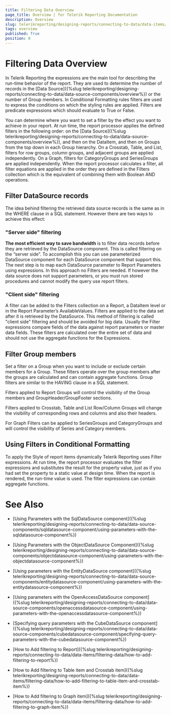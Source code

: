 ```yaml
---
title: Filtering Data Overview
page_title: Overview | for Telerik Reporting Documentation
description: Overview
slug: telerikreporting/designing-reports/connecting-to-data/data-items/filtering-data/overview
tags: overview
published: True
position: 0
---
```


# Filtering Data Overview



In Telerik Reporting the expressions are the main tool for describing the run-time behavior of the report. They are used to
        determine the number of records in the [Data Source]({%slug telerikreporting/designing-reports/connecting-to-data/data-source-components/overview%}) or the number
        of Group members. In Conditional Formatting rules filters are
        used to express the conditions on which the styling rules are applied. Filters are predicate expressions which should evaluate
        to True or False.
      

You can determine where you want to set a filter by the effect you want to achieve in your report. At run time, the report processor
        applies the defined filters in the following order: on the [Data Source]({%slug telerikreporting/designing-reports/connecting-to-data/data-source-components/overview%}),
        and then on the DataItem, and then on Groups from the top
        down in each Group hierarchy. On a Crosstab, Table, and List, filters for row groups, column groups, and adjacent groups
        are applied independently. On a Graph, filters for CategoryGroups and SeriesGroups are applied independently. When the report
        processor calculates a filter, all filter equations are applied in the order they are defined in the Filters collection which
        is the equivalent of combining them with Boolean AND operations.
      

## Filter DataSource records

The idea behind filtering the retrieved data source records is the same as in the WHERE clause in a SQL statement.
          However there are two ways to achieve this effect:
        

### "Server side" filtering

__The most efficient way to save bandwidth__ is to filter data records before they are retrieved by the DataSource
              component. This is called filtering on the “server side”. To accomplish this you can use parameterized DataSource
              component for each DataSource component that support this. The next step is to map each DataSource parameter to Report
              Parameters using expressions. In this approach no Filters are needed. If however the data source does not support
              parameters, or you must run stored procedures and cannot modify the query use report filters.
            

### "Client side" filtering

A filter can be added to the Filters collection on a Report, a DataItem level or in the Report Parameter’s AvailableValues.
              Filters are applied to the data set after it is retrieved by the DataSource. This method of filtering is called "client side"
              filtering and should be avoided for big data. Usually the Filter expressions compare fields of the data against report
              parameters or master data fields. These filters are calculated over the entire set of data and should not use the aggregate
              functions for the Expressions.
            

## Filter Group members

Set a filter on a Group when you want to include or exclude certain members for a Group. These filters operate over the group
          members after the groups are calculated and can contain aggregate functions. Group filters are similar to the HAVING clause in a
          SQL statement.
        

Filters applied to Report Groups will control the visibility of the Group members and GroupHeader/GroupFooter sections.
        

Filters applied to Crosstab, Table and List Row/Column Groups will change the visibility of corresponding rows and columns
          and also their headers.
        

For Graph Filters can be applied to SeriesGroups and CategoryGroups and will control the visibility of Series and Category
          members.
        

## Using Filters in Conditional Formatting

To apply the Style of report items dynamically Telerik Reporting uses Filter expressions. At run time, the report processor
          evaluates the filter expressions and substitutes the result for the property value, just as if you had set the property to
          a static value at design time. When the report is rendered, the run-time value is used. The filter expressions can contain
          aggregate functions.
        

# See Also

 * [Using Parameters with the SqlDataSource component]({%slug telerikreporting/designing-reports/connecting-to-data/data-source-components/sqldatasource-component/using-parameters-with-the-sqldatasource-component%})

 * [Using Parameters with the ObjectDataSource Component]({%slug telerikreporting/designing-reports/connecting-to-data/data-source-components/objectdatasource-component/using-parameters-with-the-objectdatasource-component%})

 * [Using parameters with the EntityDataSource component]({%slug telerikreporting/designing-reports/connecting-to-data/data-source-components/entitydatasource-component/using-parameters-with-the-entitydatasource-component%})

 * [Using parameters with the OpenAccessDataSource component]({%slug telerikreporting/designing-reports/connecting-to-data/data-source-components/openaccessdatasource-component/using-parameters-with-the-openaccessdatasource-component%})

 * [Specifying query parameters with the CubeDataSource component]({%slug telerikreporting/designing-reports/connecting-to-data/data-source-components/cubedatasource-component/specifying-query-parameters-with-the-cubedatasource-component%})

 * [How to Add filtering to Report]({%slug telerikreporting/designing-reports/connecting-to-data/data-items/filtering-data/how-to-add-filtering-to-report%})

 * [How to Add filtering to Table item and Crosstab item]({%slug telerikreporting/designing-reports/connecting-to-data/data-items/filtering-data/how-to-add-filtering-to-table-item-and-crosstab-item%})

 * [How to Add filtering to Graph item]({%slug telerikreporting/designing-reports/connecting-to-data/data-items/filtering-data/how-to-add-filtering-to-graph-item%})
